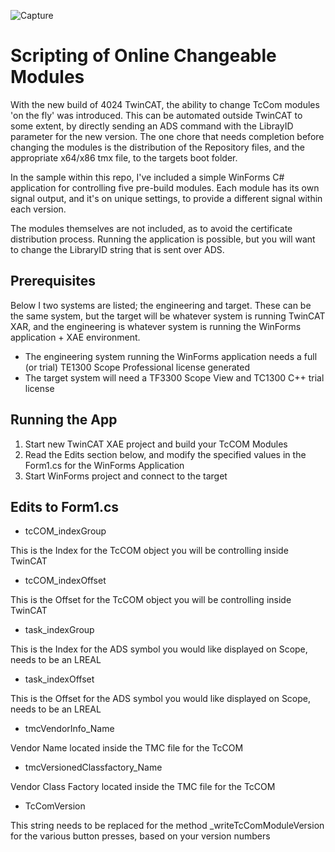 ![Capture](./Pics/Capture.gif)



# Scripting of Online Changeable Modules

With the new build of 4024 TwinCAT, the ability to change TcCom modules 'on the fly' was introduced. This can be automated outside TwinCAT to some extent, by directly sending an ADS command with the LibrayID parameter for the new version. The one chore that needs completion before changing the modules is the distribution of the Repository files, and the appropriate x64/x86 tmx file, to the targets boot folder.

In the sample within this repo, I've included a simple WinForms C# application for controlling five pre-build modules. Each module has its own signal output, and it's on unique settings, to provide a different signal within each version.

The modules themselves are not included, as to avoid the certificate distribution process. Running the application is possible, but you will want to change the LibraryID string that is sent over ADS.

## Prerequisites

Below I two systems are listed; the engineering and target. These can be the same system, but the target will be whatever system is running TwinCAT XAR, and the engineering is whatever system is running the WinForms application + XAE environment.

* The engineering system running the WinForms application needs a full (or trial) TE1300 Scope Professional license generated
* The target system will need a TF3300 Scope View and TC1300 C++ trial license

## Running the App

1. Start new TwinCAT XAE project and build your TcCOM Modules
2. Read the Edits section below, and modify the specified values in the Form1.cs for the WinForms Application
3. Start WinForms project and connect to the target

## Edits to Form1.cs

* tcCOM_indexGroup

This is the Index for the TcCOM object you will be controlling inside TwinCAT    

* tcCOM_indexOffset

This is the Offset for the TcCOM object you will be controlling inside TwinCAT

* task_indexGroup

This is the Index for the ADS symbol you would like displayed on Scope, needs to be an LREAL

* task_indexOffset

This is the Offset for the ADS symbol you would like displayed on Scope, needs to be an LREAL

* tmcVendorInfo_Name

Vendor Name located inside the TMC file for the TcCOM

* tmcVersionedClassfactory_Name

Vendor Class Factory located inside the TMC file for the TcCOM

* TcComVersion

This string needs to be replaced for the method _writeTcComModuleVersion for the various button presses, based on your version numbers